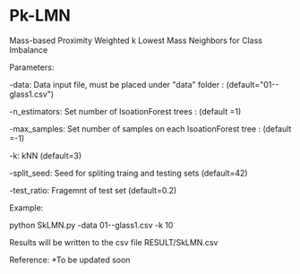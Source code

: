 # Pk-LMN
Mass-based Proximity Weighted k Lowest Mass Neighbors for Class Imbalance

Parameters:

-data: Data input file, must be placed under "data" folder : (default="01--glass1.csv")

-n_estimators: Set number of IsoationForest trees : (default =1)

-max_samples: Set number of samples on each IsoationForest tree : (default =-1)

-k: kNN (default=3)

-split_seed: Seed for spliting traing and testing sets (default=42)

-test_ratio: Fragemnt of test set (default=0.2)

Example: 

python SkLMN.py -data  01--glass1.csv -k 10

Results will be written to the csv file RESULT/SkLMN.csv

Reference: *To be updated soon